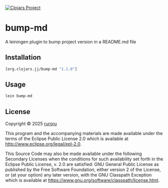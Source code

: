 [![Clojars Project](https://img.shields.io/clojars/v/org.clojars.jj/bump-md.svg)](https://clojars.org/org.clojars.jj/bump-md)

# bump-md
A leiningen plugin to bump project version in a README.md file


## Installation
```clojure
[org.clojars.jj/bump-md "1.1.0"]
```

## Usage
```bash
lein bump-md
```


## License

Copyright © 2025 [ruroru](https://github.com/ruroru)

This program and the accompanying materials are made available under the
terms of the Eclipse Public License 2.0 which is available at
http://www.eclipse.org/legal/epl-2.0.

This Source Code may also be made available under the following Secondary
Licenses when the conditions for such availability set forth in the Eclipse
Public License, v. 2.0 are satisfied: GNU General Public License as published by
the Free Software Foundation, either version 2 of the License, or (at your
option) any later version, with the GNU Classpath Exception which is available
at https://www.gnu.org/software/classpath/license.html.
